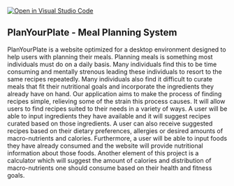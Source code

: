 [![Open in Visual Studio Code](https://classroom.github.com/assets/open-in-vscode-2e0aaae1b6195c2367325f4f02e2d04e9abb55f0b24a779b69b11b9e10269abc.svg)](https://classroom.github.com/online_ide?assignment_repo_id=16373345&assignment_repo_type=AssignmentRepo)
## PlanYourPlate - Meal Planning System
PlanYourPlate is a website optimized for a desktop environment designed to help users with planning their meals. Planning meals is something most individuals must do on a daily basis. Many individuals find this to be time consuming and mentally strenous leading these individuals to resort to the same recipes repeatedly. Many individuals also find it difficult to curate meals that fit their nutritional goals and incorporate the ingredients they already have on hand. Our application aims to make the process of finding recipes simple, relieving some of the strain this process causes. It will allow users to find recipes suited to their needs in a variety of ways. A user will be able to input ingredients they have available and it will suggest recipes curated based on those ingredients. A user can also receive suggested recipes based on their dietary preferences, allergies or desired amounts of macro-nutrients and calories. Furthermore, a user will be able to input foods they have already consumed and the website will provide nutritional information about those foods. Another element of this project is a calculator which will suggest the amount of calories and distribution of macro-nutrients one should consume based on their health and fitness goals.